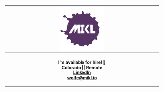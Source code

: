 <div align="center">
  <table>
    <thead>
      <tr>
        <th colspan="3" width="800px">
          <div>
            <a href="https://www.mikl.io">
              <img
                width="144px"
                height="144px"
                src="./img/mikl-logo.svg"
                alt="MIKL icon"
              />
            </a>
          </div>
        </th>
      </tr>
    </thead>
    <tr>
      <th colspan="3">
        <br />
        <div align="center">
          <span> I'm available for hire! 👀 </span>
          <br />
          <span>Colorado || Remote</span>
          <div align="center" width="200px">
            <a href="https://www.linkedin.com/in/miklwolfe/"
              >LinkedIn</a
            >
            <br />
            <a href="mailto:wolfe@mikl.io">wolfe@mikl.io</a>
          </div>
        </div>
        <br />
      </th>
    </tr>
  </table>
</div>
